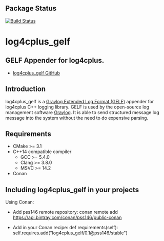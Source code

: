 ## Package Status

[![Build Status](https://dev.azure.com/sperepelitsyn/conan-recipes/_apis/build/status/pss146.log4cplus_gelf?branchName=stable%2F0.1)](https://dev.azure.com/sperepelitsyn/conan-recipes/_build/latest?definitionId=7&branchName=stable%2F0.1)

# log4cplus_gelf
## GELF Appender for log4cplus.

* [log4cplus_gelf GitHub](https://github.com/pss146/log4cplus_gelf)

## Introduction
log4cplus_gelf is a [Graylog Extended Log Format (GELF)](http://docs.graylog.org/en/stable/pages/gelf.html) appender for log4cplus C++ logging library.
GELF is used by the open-source log management software [Graylog](https://www.graylog.org/).
It is able to send structured message log message into the system without the need to do expensive parsing.

## Requirements
* CMake >= 3.1
* C++14 compatible compiler
  * GCC >= 5.4.0
  * Clang >= 3.8.0
  * MSVC >= 14.2
* Conan

## Including log4cplus_gelf in your projects
Using Conan:
* Add pss146 remote repository:
  conan remote add <REMOTE> https://api.bintray.com/conan/pss146/public-conan

* Add in your Conan recipe:
def requirements(self):
      self.requires.add("log4cplus_gelf/0.1@pss146/stable")
